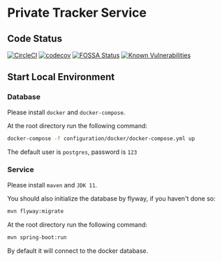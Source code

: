 # Private Tracker Service

## Code Status

[![CircleCI](https://circleci.com/gh/Rugal/glavenus.svg?style=svg)](https://circleci.com/gh/Rugal/glavenus)
[![codecov](https://codecov.io/gh/Rugal/glavenus/branch/master/graph/badge.svg)](https://codecov.io/gh/Rugal/glavenus)
[![FOSSA Status](https://app.fossa.com/api/projects/git%2Bgithub.com%2FRugal%2Fglavenus.svg?type=shield)](https://app.fossa.com/projects/git%2Bgithub.com%2FRugal%2Fglavenus?ref=badge_shield)
[![Known Vulnerabilities](https://snyk.io/test/github/Rugal/glavenus/badge.svg?targetFile=pom.xml)](https://snyk.io/test/github/Rugal/glavenus?targetFile=pom.xml)


## Start Local Environment

### Database
Please install `docker` and `docker-compose`.  

At the root directory run the following command:  

```bash
docker-compose -f configuration/docker/docker-compose.yml up
```

The default user is `postgres`, password is `123`


### Service

Please install `maven` and `JDK 11`.  

You should also initialize the database by flyway, if you haven't done so:

```bash
mvn flyway:migrate
```

At the root directory run the following command:  
```bash
mvn spring-boot:run
```

By default it will connect to the docker database.  
